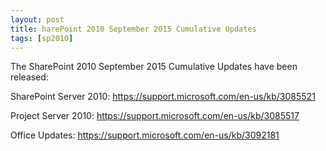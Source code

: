 ```yaml
---
layout: post
title: harePoint 2010 September 2015 Cumulative Updates
tags: [sp2010]
---
```


The SharePoint 2010 September 2015 Cumulative Updates have been released:

SharePoint Server 2010: <https://support.microsoft.com/en-us/kb/3085521>

Project Server 2010: <https://support.microsoft.com/en-us/kb/3085517>

Office Updates: <https://support.microsoft.com/en-us/kb/3092181>